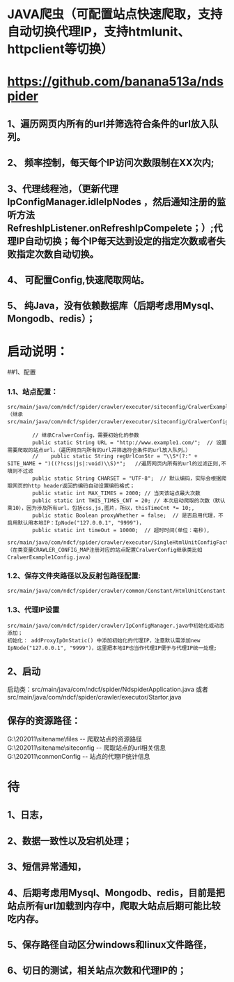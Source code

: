 # JAVA爬虫（可配置站点快速爬取，支持自动切换代理IP，支持htmlunit、httpclient等切换）
#  https://github.com/banana513a/ndspider
## 1、遍历网页内所有的url并筛选符合条件的url放入队列。
## 2、 频率控制，每天每个IP访问次数限制在XX次内;
## 3、代理线程池，（更新代理IpConfigManager.idleIpNodes ，然后通知注册的监听方法RefreshIpListener.onRefreshIpCompelete；）;代理IP自动切换；每个IP每天达到设定的指定次数或者失败指定次数自动切换。
## 4、 可配置Config,快速爬取网站。
## 5、 纯Java，没有依赖数据库（后期考虑用Mysql、Mongodb、redis）；


# 启动说明：
##1、配置
###	1.1、站点配置：

	src/main/java/com/ndcf/spider/crawler/executor/siteconfig/CralwerExample1Config.java （继承src/main/java/com/ndcf/spider/crawler/executor/siteconfig/CralwerConfig.java）
```
	    // 继承CralwerConfig，需要初始化的参数
	    public static String URL = "http://www.example1.com/";  // 设置需要爬取的站点url，（遍历网页内所有的url并筛选符合条件的url放入队列。）
	    //    public static String regUrlConStr = "\\S*(?:" + SITE_NAME + ")((?!css|js|:void)\\S)*";   //遍历网页内所有的url的过滤正则,不填则不过滤
	    public static String CHARSET = "UTF-8";  // 默认编码，实际会根据爬取网页的http header返回的编码自动设置编码格式；
	    public static int MAX_TIMES = 2000; // 当天该站点最大次数
	    public static int THIS_TIMES_CNT = 20; // 本次启动爬取的次数（默认乘10），因为涉及所有url，包括css,js,图片，所以，thisTimeCnt *= 10;,
	    public static Boolean proxyWhether = false;  // 是否启用代理，不启用默认用本地IP：IpNode("127.0.0.1", "9999")，
	    public static int timeOut = 10000;  // 超时时间(单位：毫秒),
```
	src/main/java/com/ndcf/spider/crawler/executor/SingleHtmlUnitConfigFactory.java （在类变量CRAWLER_CONFIG_MAP注册对应的站点配置CralwerConfig继承类比如CralwerExample1Config.java）
###	1.2、保存文件夹路径以及反射包路径配置:
	src/main/java/com/ndcf/spider/crawler/common/Constant/HtmlUnitConstant.java
###	1.3、代理IP设置
	src/main/java/com/ndcf/spider/crawler/IpConfigManager.java中初始化或动态添加；
	初始化： addProxyIpOnStatic() 中添加初始化的代理IP，注意默认需添加new IpNode("127.0.0.1", "9999")，这里把本地IP也当作代理IP便于与代理IP统一处理;
	
## 2、启动
启动类：src/main/java/com/ndcf/spider/NdspiderApplication.java 或者 src/main/java/com/ndcf/spider/crawler/executor/Startor.java

## 保存的资源路径：
G:\202011\sitename\files -- 爬取站点的资源路径
G:\202011\sitename\siteconfig -- 爬取站点的url相关信息
G:\202011\conmonConfig -- 站点的代理IP统计信息


# 待

## 1、日志，
## 2、数据一致性以及宕机处理；
## 3、短信异常通知，
## 4、后期考虑用Mysql、Mongodb、redis，目前是把站点所有url加载到内存中，爬取大站点后期可能比较吃内存。
## 5、保存路径自动区分windows和linux文件路径，
## 6、切日的测试，相关站点次数和代理IP的；
#
